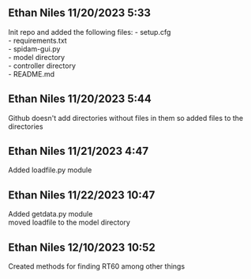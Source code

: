 ## Ethan Niles 11/20/2023 5:33
Init repo and added the following files:
    - setup.cfg \
    - requirements.txt \
    - spidam-gui.py \
    - model directory \
    - controller directory \
    - README.md

## Ethan Niles 11/20/2023 5:44
Github doesn't add directories without files in them so added files to the directories

## Ethan Niles 11/21/2023 4:47
Added loadfile.py module

## Ethan Niles 11/22/2023 10:47
Added getdata.py module \
moved loadfile to the model directory

## Ethan Niles 12/10/2023 10:52
Created methods for finding RT60 among other things
